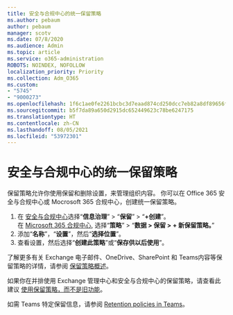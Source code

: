 ```yaml
---
title: 安全与合规中心的统一保留策略
ms.author: pebaum
author: pebaum
manager: scotv
ms.date: 07/8/2020
ms.audience: Admin
ms.topic: article
ms.service: o365-administration
ROBOTS: NOINDEX, NOFOLLOW
localization_priority: Priority
ms.collection: Adm_O365
ms.custom:
- "5745"
- "9000273"
ms.openlocfilehash: 1f6c1ae0fe2261bcbc3d7eaad874cd250dcc7eb82a8df89656fec9d5e60843ca
ms.sourcegitcommit: b5f7da89a650d2915dc652449623c78be6247175
ms.translationtype: HT
ms.contentlocale: zh-CN
ms.lasthandoff: 08/05/2021
ms.locfileid: "53972301"
---
```

# <a name="unified-retention-policies-in-the-security--compliance-center"></a>安全与合规中心的统一保留策略

保留策略允许你使用保留和删除设置，来管理组织内容。 你可以在 Office 365 安全与合规中心或 Mocrosoft 365 合规中心，创建统一保留策略。 

1. 在 [安全与合规中心](https://go.microsoft.com/fwlink/p/?linkid=2077143)选择“**信息治理**” > “**保留**” > “**+创建**”。 <br/>
    在 [Microsoft 365 合规中心](https://go.microsoft.com/fwlink/p/?linkid=2077149), 选择“**策略**” > “**数据 > 保留 > + 新保留策略。**”
2. 添加“**名称**”，“**设置**”，然后“**选择位置**”。
3. 查看设置，然后选择“**创建此策略**”或“**保存供以后使用**”。  
      
了解更多有关 Exchange 电子邮件、OneDrive、SharePoint 和 Teams内容等保留策略的详情，请参阅 [保留策略概述](https://go.microsoft.com/fwlink/?linkid=2127785)。  
    
如果你在并排使用 Exchange 管理中心和安全与合规中心的保留策略，请查看此建议 [使用保留策略，而不是旧功能](/microsoft-365/compliance/retention-policies#use-a-retention-policy-instead-of-older-features)。  
    
如需 Teams 特定保留信息，请参阅 [Retention policies in Teams](/microsoftteams/retention-policies)。